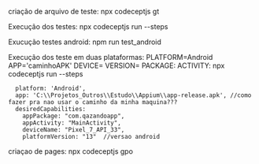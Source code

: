 criação de arquivo de teste: npx codeceptjs gt

Execução dos testes:
npx codeceptjs run --steps

Exucução testes android:
npm run test_android

Execução dos teste em duas plataformas:
PLATFORM=Android APP='caminhoAPK' DEVICE=<nomeDevice> VERSION=<vAndroid> PACKAGE:<appPackage> ACTIVITY:<appActivity> npx codeceptjs run --steps

      platform: 'Android',
      app: 'C:\\Projetos_Outros\\Estudo\\Appium\\app-release.apk', //como fazer pra nao usar o caminho da minha maquina???
      desiredCapabilities: 
        appPackage: "com.qazandoapp",
        appActivity: "MainActivity",
        deviceName: "Pixel_7_API_33",
        platformVersion: "13"  //versao android

criaçao de pages: npx codeceptjs gpo
